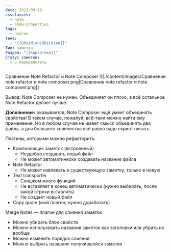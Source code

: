 ```yaml
---
date: 2023-09-19
cssclasses:
  - note
  - show-properties
tags:
  - плагин
Тема:
  - "[[Obsidian|Obsidian]]"
Тип: заметка
Раздел: "[[Картотека]]"
Статус заметки:
  - ♻️ переработать
---
```


Сравнение Note Refactor и Note Composer
![[./content/images/Сравнение note refactor и note composer.png|Сравнение note refactor и note composer.png]]

Вывод: Note Composer не нужен. Объединяет он плохо, а всё остальное Note Refactor делает лучше.

**Дополнение:** оказывается, Note Composer ещё умеет объединять свойства! В таком случае, пожалуй, всё-таки можно найти ему применение. Но в любом случае не имеет смысл объединять два файла, а для большего количества всё равно надо скрипт писать.

Плагины, которыми можно рефакторить:
- Компоновщик заметок (встроенный)
	- Неудобно создавать новый файл
	- Не может автоматически создавать название файла
- Note Refactor
	- Не может извлекать в существующую заметку, только в новую
- Text transporter
	- Слишком много функций
	- Не вставляет в конец автоматически (нужно выбирать, после какой строки вставлять)
	- Не создаёт новый файл
- Copy quote (мой плагин, нужно доработать)

Merge Notes — плагин для слияния заметок
- Можно убирать блок свойств
- Можно использовать названия заметок как заголовки или убрать их вообще
- Можно изменить порядок слияния
- Можно выбрать название получившейся заметки